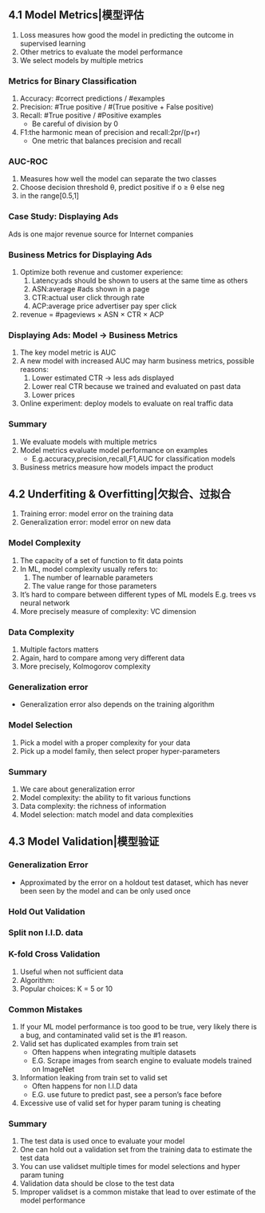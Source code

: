 ## 4.1 Model Metrics|模型评估
1. Loss measures how good the model in predicting the outcome in supervised learning
2. Other metrics to evaluate the model performance
3. We select models by multiple metrics
### Metrics for Binary Classification
1. Accuracy: #correct predictions / #examples
2. Precision: #True positive / #(True positive + False positive)
3. Recall: #True positive / #Positive examples
    - Be careful of division by 0
4. F1:the harmonic mean of precision and recall:2pr/(p+r)
    - One metric that balances precision and recall
### AUC-ROC
1. Measures how well the model can separate the two classes
2. Choose decision threshold θ, predict positive if o ≥ θ else neg
3. in the range[0.5,1]
### Case Study: Displaying Ads
Ads is one major revenue source for Internet companies
### Business Metrics for Displaying Ads
1. Optimize both revenue and customer experience:
    1. Latency:ads should be shown to users at the same time as others
    2. ASN:average #ads shown in a page
    3. CTR:actual user click through rate
    4. ACP:average price advertiser pay sper click
2. revenue = #pageviews × ASN × CTR × ACP
### Displaying Ads: Model → Business Metrics
1. The key model metric is AUC
2. A new model with increased AUC may harm business metrics, possible reasons:
   1. Lower estimated CTR → less ads displayed
   2. Lower real CTR because we trained and evaluated on past data
   3. Lower prices
3. Online experiment: deploy models to evaluate on real traffic data
### Summary
1. We evaluate models with multiple metrics
2. Model metrics evaluate model performance on examples
    - E.g.accuracy,precision,recall,F1,AUC for classification models
3. Business metrics measure how models impact the product

## 4.2 Underfiting & Overfitting|欠拟合、过拟合
1. Training error: model error on the training data
2. Generalization error: model error on new data

### Model Complexity
1. The capacity of a set of function to fit data points
2. In ML, model complexity usually refers to:
    1. The number of learnable parameters
    2. The value range for those parameters
3. It’s hard to compare between different types of ML models
    E.g. trees vs neural network
4. More precisely measure of complexity: VC dimension

### Data Complexity
1. Multiple factors matters 
2. Again, hard to compare among very different data
3. More precisely, Kolmogorov complexity

### Generalization error
- Generalization error also depends on the training algorithm
### Model Selection
1. Pick a model with a proper complexity for your data
2. Pick up a model family, then select proper hyper-parameters
### Summary
1. We care about generalization error
2. Model complexity: the ability to fit various functions
3. Data complexity: the richness of information
4. Model selection: match model and data complexities

## 4.3 Model Validation|模型验证
### Generalization Error
- Approximated by the error on a holdout test dataset, which has never been seen by the model and can be only used once
### Hold Out Validation
### Split non I.I.D. data
### K-fold Cross Validation
1. Useful when not sufficient data
2. Algorithm:
3. Popular choices: K = 5 or 10
### Common Mistakes
1. If your ML model performance is too good to be true, very likely there is a bug, and contaminated valid set is the #1 reason.
2. Valid set has duplicated examples from train set
    - Often happens when integrating multiple datasets
    - E.G. Scrape images from search engine to evaluate models trained on ImageNet
3. Information leaking from train set to valid set
    - Often happens for non I.I.D data
    - E.G. use future to predict past, see a person’s face before
4. Excessive use of valid set for hyper param tuning is cheating
### Summary 
1. The test data is used once to evaluate your model
2. One can hold out a validation set from the training data to estimate the test data
3. You can use validset multiple times for model selections and hyper param tuning
4. Validation data should be close to the test data
5. Improper validset is a common mistake that lead to over estimate of the model performance